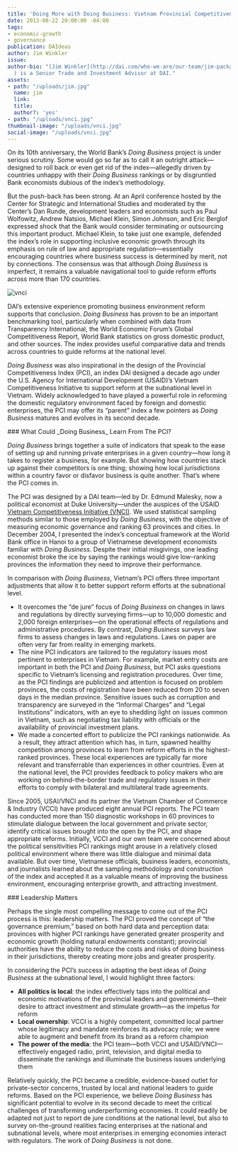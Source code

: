 ```yaml
---
title: 'Doing More with Doing Business: Vietnam Provincial Competitiveness Index'
date: 2013-08-22 20:00:00 -04:00
tags:
- economic-growth
- governance
publication: DAIdeas
author: Jim Winkler
issue: 
author-bio: "[Jim Winkler](http://dai.com/who-we-are/our-team/jim-packard-winkler-0
  ) is a Senior Trade and Investment Advisor at DAI."
assets:
- path: "/uploads/jim.jpg"
  name: jim
  link: 
  title: 
  author?: 'yes'
- path: "/uploads/vnci.jpg"
thumbnail-image: "/uploads/vnci.jpg"
social-image: "/uploads/vnci.jpg"
---
```


<p>On its 10th anniversary, the World Bank’s <em>Doing Business</em> project is under serious scrutiny. Some would go so far as to call it an outright attack—designed to roll back or even get rid of the index—allegedly driven by countries unhappy with their <em>Doing Business</em> rankings or by disgruntled Bank economists dubious of the index’s methodology.</p>


  <p>But the push-back has been strong. At an April conference hosted by the Center for Strategic and International Studies and moderated by the Center’s Dan Runde, development leaders and economists such as Paul Wolfowitz, Andrew Natsios, Michael Klein, Simon Johnson, and Eric Berglof expressed shock that the Bank would consider terminating or outsourcing this important product. Michael Klein, to take just one example, defended the index’s role in supporting inclusive economic growth through its emphasis on rule of law and appropriate regulation—essentially encouraging countries where business success is determined by merit, not by connections. The consensus was that although <em>Doing Business</em> is imperfect, it remains a valuable navigational tool to guide reform efforts across more than 170 countries.</p>

![vnci](/uploads/vnci.jpg "This is the caption right here")  

<p>DAI’s extensive experience promoting business environment reform supports that conclusion. <em>Doing Business</em> has proven to be an important benchmarking tool, particularly when combined with data from Transparency International, the World Economic Forum’s Global Competitiveness Report, World Bank statistics on gross domestic product, and other sources. The index provides useful comparative data and trends across countries to guide reforms at the national level.</p>
  <p><em>Doing Business</em> was also inspirational in the design of the Provincial Competitiveness Index (PCI), an index DAI designed a decade ago under the U.S. Agency for International Development (USAID)’s Vietnam Competitiveness Initiative to support reform at the subnational level in Vietnam. Widely acknowledged to have played a powerful role in reforming the domestic regulatory environment faced by foreign and domestic enterprises, the PCI may offer its “parent” index a few pointers as <em>Doing Business</em> matures and evolves in its second decade.</p>
### What Could _Doing Business_ Learn From The PCI?
  <p><em>Doing Business</em> brings together a suite of indicators that speak to the ease of setting up and running private enterprises in a given country—how long it takes to register a business, for example. But showing how countries stack up against their competitors is one thing; showing how local jurisdictions within a country favor or disfavor business is quite another. That’s where the PCI comes in.</p>
  <p>The PCI was designed by a DAI team—led by Dr. Edmund Malesky, now a political economist at Duke University—under the auspices of the USAID <a href="http://dai.com/our-work/projects/vietnam—competitiveness-initiative-vnci">Vietnam Competitiveness Initiative (VNCI)</a>. We used statistical sampling methods similar to those employed by <em>Doing Business</em>, with the objective of measuring economic governance and ranking 63 provinces and cities. In December 2004, I presented the index’s conceptual framework at the World Bank office in Hanoi to a group of Vietnamese development economists familiar with <em>Doing Business</em>. Despite their initial misgivings, one leading economist broke the ice by saying the rankings would give low-ranking provinces the information they need to improve their performance.</p>
  <p>In comparison with <em>Doing Business</em>, Vietnam’s PCI offers three important adjustments that allow it to better support reform efforts at the subnational level.</p>
  <ul>
    <li>It overcomes the “de jure” focus of <em>Doing Business</em> on changes in laws and regulations by directly surveying firms—up to 10,000 domestic and 2,000 foreign enterprises—on the operational effects of regulations and administrative procedures. By contrast, <em>Doing Business</em> surveys law firms to assess changes in laws and regulations. Laws on paper are often very far from reality in emerging markets.</li> 
    <li>The nine PCI indicators are tailored to the regulatory issues most pertinent to enterprises in Vietnam. For example, market entry costs are important in both the PCI and <em>Doing Business</em>, but PCI asks questions specific to Vietnam’s licensing and registration procedures. Over time, as the PCI findings are publicized and attention is focused on problem provinces, the costs of registration have been reduced from 20 to seven days in the median province. Sensitive issues such as corruption and transparency are surveyed in the “Informal Charges” and “Legal Institutions” indicators, with an eye to shedding light on issues common in Vietnam, such as negotiating tax liability with officials or the availability of provincial investment plans.</li>
    <li>We made a concerted effort to publicize the PCI rankings nationwide. As a result, they attract attention which has, in turn, spawned healthy competition among provinces to learn from reform efforts in the highest-ranked provinces. These local experiences are typically far more relevant and transferrable than experiences in other countries. Even at the national level, the PCI provides feedback to policy makers who are working on behind-the-border trade and regulatory issues in their efforts to comply with bilateral and multilateral trade agreements.</li>
  </ul>
  <p>Since 2005, USAI/VNCI and its partner the Vietnam Chamber of Commerce & Industry (VCCI) have produced eight annual PCI reports. The PCI team has conducted more than 150 diagnostic workshops in 60 provinces to stimulate dialogue between the local government and private sector, identify critical issues brought into the open by the PCI, and shape appropriate reforms. Initially, VCCI and our own team were concerned about the political sensitivities PCI rankings might arouse in a relatively closed political environment where there was little dialogue and minimal data available. But over time, Vietnamese officials, business leaders, economists, and journalists learned about the sampling methodology and construction of the index and accepted it as a valuable means of improving the business environment, encouraging enterprise growth, and attracting investment.</p>
### Leadership Matters
  <p>Perhaps the single most compelling message to come out of the PCI process is this: leadership matters. The PCI proved the concept of “the governance premium,” based on both hard data and perception data: provinces with higher PCI rankings have generated greater prosperity and economic growth (holding natural endowments constant); provincial authorities have the ability to reduce the costs and risks of doing business in their jurisdictions, thereby creating more jobs and greater prosperity.</p>
  <p>In considering the PCI’s success in adapting the best ideas of <em>Doing Business</em> at the subnational level, I would highlight three factors:</p>
  <ul> 
    <li><strong>All politics is local</strong>: the index effectively taps into the political and economic motivations of the provincial leaders and governments—their desire to attract investment and stimulate growth—as the impetus for reform</li>
    <li><strong>Local ownership</strong>: VCCI is a highly competent, committed local partner whose legitimacy and mandate reinforces its advocacy role; we were able to augment and benefit from its brand as a reform champion </li>
    <li><strong>The power of the media</strong>: the PCI team—both VCCI and USAID/VNCI—effectively engaged radio, print, television, and digital media to disseminate the rankings and illuminate the business issues underlying them </li>
  </ul>
  <p>Relatively quickly, the PCI became a credible, evidence-based outlet for private-sector concerns, trusted by local and national leaders to guide reforms. Based on the PCI experience, we believe <em>Doing Business</em> has significant potential to evolve in its second decade to meet the critical challenges of transforming underperforming economies. It could readily be adapted not just to report de jure conditions at the national level, but also to survey on-the-ground realities facing enterprises at the national and subnational levels, where most enterprises in emerging economies interact with regulators. The work of <em>Doing Business</em> is not done.</p>
